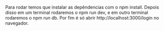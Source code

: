 Para rodar temos que instalar as depêndencias com o npm install.
Depois disso em um terminal rodaremos o npm run dev, e em outro terminal rodaremos o npm run db.
Por fim é só abrir http://localhost:3000/login no navegador.
